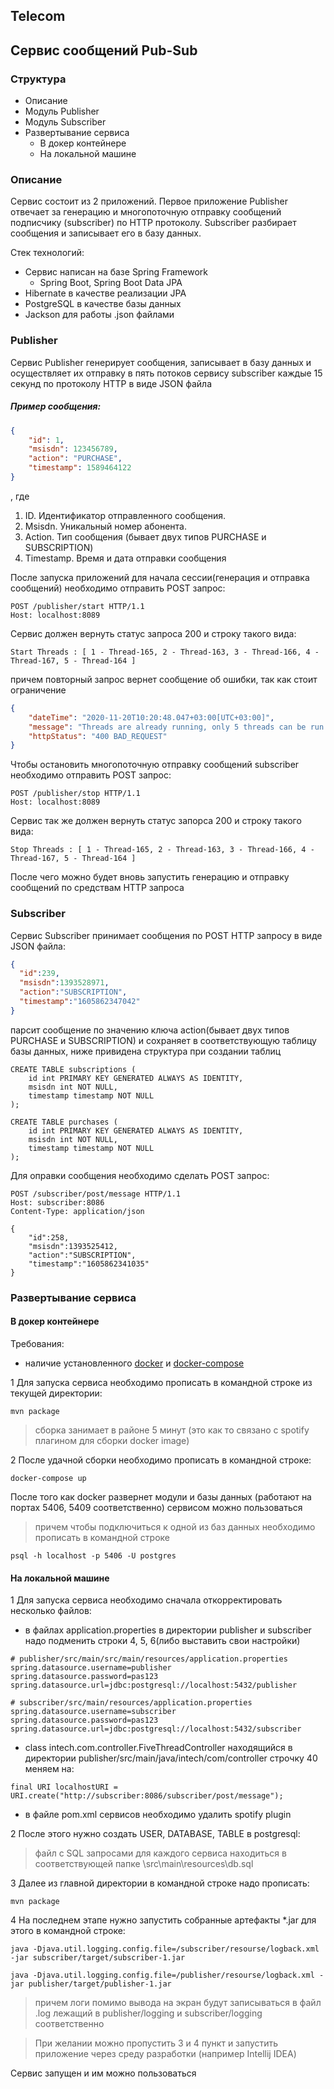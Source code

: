 ## Telecom

## Cервис сообщений Pub-Sub
### Структура 
* Описание
* Модуль Publisher 
* Модуль Subscriber 
* Развертывание сервиса  
    * В докер контейнере
     * На локальной машине

### Описание 

Сервис состоит из 2 приложений. Первое приложение Publisher отвечает за генерацию и многопоточную отправку 
сообщений подписчику (subscriber) по HTTP протоколу. Subscriber разбирает сообщения и записывает его
в базу данных.

Стек технологий:
* Сервис написан на базе Spring Framework
  * Spring Boot, Spring Boot Data JPA
 * Hibernate в качестве реализации JPA
 * PostgreSQL в качестве базы данных 
 * Jackson для работы .json файлами
 

### Publisher
Сервис Publisher генерирует сообщения, записывает в базу данных и осуществляет их отправку в пять потоков 
сервису subscriber каждые 15 секунд по протоколу HTTP в виде JSON файла
##### Пример сообщения:
```json
{
    "id": 1,
    "msisdn": 123456789,
    "action": "PURCHASE",
    "timestamp": 1589464122
}
```
, где 
1.	ID. Идентификатор отправленного сообщения.
2.   Msisdn. Уникальный номер абонента. 
3.   Action. Тип сообщения (бывает двух типов PURCHASE и SUBSCRIPTION)
4.   Timestamp. Время и дата отправки сообщения

После запуска приложений для начала сессии(генерация и отправка сообщений) необходимо отправить POST запрос:
```
POST /publisher/start HTTP/1.1
Host: localhost:8089
```
Сервис должен вернуть статус запроса 200 и строку такого вида:
```
Start Threads : [ 1 - Thread-165, 2 - Thread-163, 3 - Thread-166, 4 - Thread-167, 5 - Thread-164 ]
```
причем повторный запрос вернет сообщение об ошибки, так как стоит ограничение 
```json
{
    "dateTime": "2020-11-20T10:20:48.047+03:00[UTC+03:00]",
    "message": "Threads are already running, only 5 threads can be run at a time!",
    "httpStatus": "400 BAD_REQUEST"
}
```
Чтобы остановить многопоточную отправку сообщений subscriber необходимо отправить POST запрос:
```
POST /publisher/stop HTTP/1.1
Host: localhost:8089
```
Сервис так же должен вернуть статус запорса 200 и строку такого вида:
```
Stop Threads : [ 1 - Thread-165, 2 - Thread-163, 3 - Thread-166, 4 - Thread-167, 5 - Thread-164 ]
```
После чего можно будет вновь запустить генерацию и отправку сообщений по средствам HTTP запроса

### Subscriber 
Сервис Subscriber принимает сообщения по POST HTTP запросу в виде JSON файла:
```json
{
  "id":239, 
  "msisdn":1393528971, 
  "action":"SUBSCRIPTION", 
  "timestamp":"1605862347042"
}
```
парсит сообщение по значению ключа action(бывает двух типов PURCHASE и SUBSCRIPTION) и сохраняет в соответствующую 
таблицу базы данных, ниже привидена структура при создании таблиц
```
CREATE TABLE subscriptions (
    id int PRIMARY KEY GENERATED ALWAYS AS IDENTITY,
    msisdn int NOT NULL,
    timestamp timestamp NOT NULL
);

CREATE TABLE purchases (
    id int PRIMARY KEY GENERATED ALWAYS AS IDENTITY,
    msisdn int NOT NULL,
    timestamp timestamp NOT NULL
);
```
Для оправки сообщения необходимо сделать POST запрос:
```
POST /subscriber/post/message HTTP/1.1
Host: subscriber:8086
Content-Type: application/json

{
    "id":258, 
    "msisdn":1393525412, 
    "action":"SUBSCRIPTION", 
    "timestamp":"1605862341035"
}
```

### Развертывание сервиса 
 #### В докер контейнере
Требования:
* наличие установленного [docker](https://www.docker.com/products/docker-desktop) и 
[docker-compose](https://docs.docker.com/compose/install/) 

1 Для запуска сервиса необходимо прописать в командной строке из текущей директории:
 ```
 mvn package
 ```
>сборка занимает в районе 5 минут (это как то связано с spotify плагином для сборки docker image)

2 После удачной сборки необходимо прописать в командной строке: 
 ```
docker-compose up 
 ```
После того как docker развернет модули и базы данных (работают на портах 5406, 5409 соответственно) сервисом можно 
пользоваться

> причем чтобы подключиться к одной из баз данных необходимо прописать в командной строке
 ```
psql -h localhost -p 5406 -U postgres
 ```
#### На локальной машине 
1 Для запуска сервиса необходимо сначала откорректировать несколько файлов:
* в файлах application.properties в директории publisher и subscriber надо подменить строки 4, 5, 6(либо выставить свои настройки)
 ```
# publisher/src/main/src/main/resources/application.properties
spring.datasource.username=publisher
spring.datasource.password=pas123
spring.datasource.url=jdbc:postgresql://localhost:5432/publisher

# subscriber/src/main/resources/application.properties
spring.datasource.username=subscriber
spring.datasource.password=pas123
spring.datasource.url=jdbc:postgresql://localhost:5432/subscriber
 ```
* class intech.com.controller.FiveThreadController находящийся в директории publisher/src/main/java/intech/com/controller строчку 40 меняем на:
 ```
final URI localhostURI = URI.create("http://subscriber:8086/subscriber/post/message");

 ```
* в файле pom.xml сервисов необходимо удалить spotify plugin

2 После этого нужно создать USER, DATABASE, TABLE в postgresql:
>файл с SQL запросами для каждого сервиса находиться в соответствующей папке \src\main\resources\db.sql

3 Далее из главной директории в командной строке надо прописать:
 ```
 mvn package
 ```
4 На последнем этапе нужно запустить собранные артефакты *.jar для этого в командной строке:

```
java -Djava.util.logging.config.file=/subscriber/resourse/logback.xml -jar subscriber/target/subscriber-1.jar

java -Djava.util.logging.config.file=/publisher/resourse/logback.xml -jar publisher/target/publisher-1.jar
 ```
> причем логи помимо вывода на экран будут записываться в файл .log лежащий в publisher/logging и subscriber/logging соответственно

> При желании можно пропустить 3 и 4 пункт и запустить приложение через среду разработки (например Intellij IDEA)

Сервис запущен и им можно пользоваться


